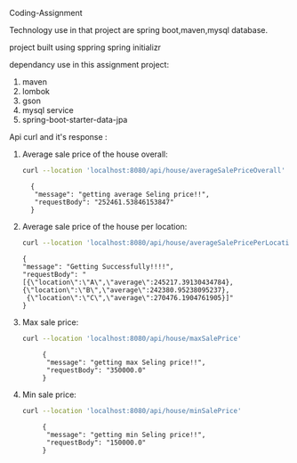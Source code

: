 Coding-Assignment

Technology use in that project are spring boot,maven,mysql database.

project built using sppring spring initializr

dependancy use in this assignment project:
   1. maven
   2. lombok
   3. gson
   4. mysql service
   5. spring-boot-starter-data-jpa

Api curl and it's response :

1. Average sale price of the house overall:
   ```bash
   curl --location 'localhost:8080/api/house/averageSalePriceOverall'
   ```
   
         {
          "message": "getting average Seling price!!",
          "requestBody": "252461.53846153847"
         }
2. Average sale price of the house per location:
   ```bash
   curl --location 'localhost:8080/api/house/averageSalePricePerLocation'
   ```
       {
       "message": "Getting Successfully!!!!",
       "requestBody": "[{\"location\":\"A\",\"average\":245217.39130434784},{\"location\":\"B\",\"average\":242380.95238095237}, 
        {\"location\":\"C\",\"average\":270476.1904761905}]"
       }   

3. Max sale price:
   ```bash
   curl --location 'localhost:8080/api/house/maxSalePrice'
   ```
            {
             "message": "getting max Seling price!!",
             "requestBody": "350000.0"
            }
5. Min sale price:
   ```bash
   curl --location 'localhost:8080/api/house/minSalePrice'
   ```
            {
             "message": "getting min Seling price!!",
             "requestBody": "150000.0"
            }
